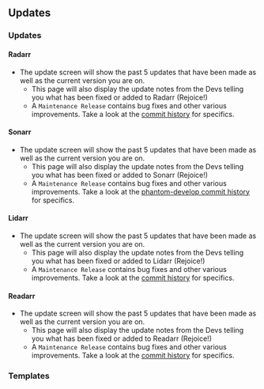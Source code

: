 Updates
-------

### Updates

#### Radarr

<section begin=radarr_system_updates />

-   The update screen will show the past 5 updates that have been made
    as well as the current version you are on.
    -   This page will also display the update notes from the Devs
        telling you what has been fixed or added to Radarr (Rejoice!)
    -   A `Maintenance Release` contains bug fixes and other various
        improvements. Take a look at the [commit
        history](https://github.com/Radarr/Radarr/commits/develop) for
        specifics.

<section end=radarr_system_updates />

#### Sonarr

<section begin=sonarr_system_updates />

-   The update screen will show the past 5 updates that have been made
    as well as the current version you are on.
    -   This page will also display the update notes from the Devs
        telling you what has been fixed or added to Sonarr (Rejoice!)
    -   A `Maintenance Release` contains bug fixes and other various
        improvements. Take a look at the [phantom-develop commit
        history](https://github.com/sonarr/sonarr/commits/phantom-develop)
        for specifics.

<section end=sonarr_system_updates />

#### Lidarr

<section begin=lidarr_system_updates />

-   The update screen will show the past 5 updates that have been made
    as well as the current version you are on.
    -   This page will also display the update notes from the Devs
        telling you what has been fixed or added to Lidarr (Rejoice!)
    -   A `Maintenance Release` contains bug fixes and other various
        improvements. Take a look at the [commit
        history](https://github.com/Lidarr/Lidarr/commits/develop) for
        specifics.

<section end=lidarr_system_updates />

#### Readarr

<section begin=readarr_system_updates />

-   The update screen will show the past 5 updates that have been made
    as well as the current version you are on.
    -   This page will also display the update notes from the Devs
        telling you what has been fixed or added to Readarr (Rejoice!)
    -   A `Maintenance Release` contains bug fixes and other various
        improvements. Take a look at the [commit
        history](https://github.com/Readarr/Readarr/commits/develop) for
        specifics.

<section end=readarr_system_updates />

### Templates

